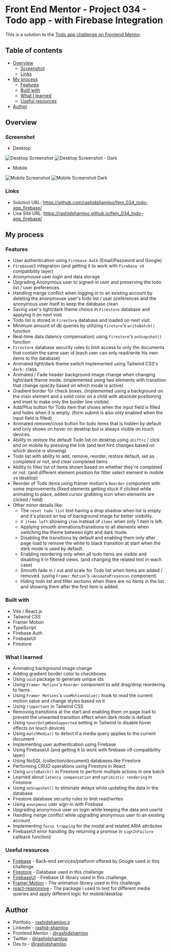 # Front End Mentor - Project 034 - Todo app - with Firebase Integration

This is a solution to the [Todo app challenge on Frontend Mentor](https://www.frontendmentor.io/challenges/todo-app-Su1_KokOW).

## Table of contents

- [Overview](#overview)
  - [Screenshot](#screenshot)
  - [Links](#links)
- [My process](#my-process)
  - [Features](#features)
  - [Built with](#built-with)
  - [What I learned](#what-i-learned)
  - [Useful resources](#useful-resources)
- [Author](#author)

## Overview

### Screenshot

- Desktop

![Desktop Screenshot](screenshot-desktop.png)
![Desktop Screenshot - Dark](screenshot-desktop-dark.png)

- Mobile

![Mobile Screenshot](screenshot-mobile.png)
![Mobile Screenshot Dark](screenshot-mobile-dark.png)

### Links

- Solution URL: https://github.com/rashidshamloo/fem_034_todo-app_firebase/
- Live Site URL: https://rashidshamloo.github.io/fem_034_todo-app_firebase/

## My process

### Features

- User authentication using `Firebase Auth` (Email/Password and Google)
- `FirebaseUI` integration (and getting it to work with `Firebase v9` compatibility layer)
- Anonymouse user login and data storage
- Upgrading Anonymous user to signed-in user and preserving the todo list / user preferences
- Handling merge conflict when logging in to an existing account by deleting the anonymouse user's todo list / user preferences and the anonymous user itself to keep the database clean
- Saving user's light/dark theme choice in `Firestore` database and applying it on next visit.
- Todo list is stored in `Firestore` database and loaded on next visit.
- Minimum amount of db queries by utilizing `Firetore`'s `writeBatch()` function
- Real-time data (latency compensation) using `Firestore`'s `onSnapshot()` function
- `Firestore` database security rules to limit access to only the documents that contain the same user id (each user can only read/write his own items to the database)
- Animated light/dark theme switch implemented using Tailwind CSS's `dark:` class.
- Animated / Fade header background image change when changing light/dark theme mode. (implemented using two elements with transition that change opacity based on which mode is active)
- Gradient border for check boxes. (implemented using a background on the main element and a solid color on a child with absolute positioning and inset to make only the border line visible)
- Add/Plus button for Todo item that shows when the input field is filled and hides when it is empty. (form submit is also only enabled when the input field is filled)
- Animated remove/cross button for todo items that is hidden by default and only shows on hover on desktop but is always visible on touch devices.
- Ability to restore the default Todo list on desktop using `shift+z` / click and on mobile by pressing the link (and text hint changes based on which device is showing)
- Todo list with ability to add, remove, reorder, restore default, set as completed or not, and clear completed items
- Ability to filter list of items shown based on whether they're completed or not. (and different element position for filter select element in mobile vs desktop)
- Reorder of Todo items using framer motion's `Reorder` component with some improvements (fixed elements getting stuck if clicked while animating to place, added cursor grabbing icon when elements are clicked / held)
- Other minor details like:
  - The `reset todo list` text having a drop shadow when list is empty and it's placed on top of background image for better visibility.
  - `X items left` showing `item` instead of `items` when only 1 item is left.
  - Applying smooth animations/transitions to all elements when switching the theme between light and dark mode.
  - Disabling the transitions by default and enabling them only after page load to remove the white to black transition at start when the dark mode is used by default.
  - Enabling reordering only when all todo items are visible and disabling it in filtered views. (and changing the related text in wach case)
  - Smooth fade in / out and scale for Todo list when items are added / removed. (using `Framer Motion`'s `<AnimatePresence>` component)
  - Hiding todo list and filter sections when there are no items in the list and showing them after the first item is added.

### Built with

- Vite / React.js
- Tailwind CSS
- Framer Motion
- TypeScript
- Firebase Auth
- FirebaseUI
- Firestore

### What I learned

- Animating background image change
- Adding gradient border color to checkboxes
- Using `uuid` package to generate unique ids
- Using `Framer Motions`'s `Reorder` component to add drag/drop reordering to items
- Using `Framer Motions`'s `useMotionValue()` hook to read the current motion value and change styles based on it
- Using `!important` in Tailwind CSS
- Removing transitions at the start and enabling them on page load to prevent the unwanted transition effect when dark mode is default
- Using `hoverOnlyWhenSupported` setting in Tailwind to disable hover effects on touch devices
- Using `matchMedia()` to detect if a media query applies to the current document
- Implementing user authentication using Firebase
- Using FirebaseUI (and getting it to work with firebase v9 compatibility layer)
- Using NoSQL (collection/document) databases like Firestore
- Performing CRUD operations using Firestore in React
- Using `writeBatch()` in Firestore to perform multiple actions in one batch
- Learned about `latency compensation` and `optimistic rendering` in Firestore
- Using `onSnapshot()` to eliminate delays while updating the data in the database
- Firestore database security rules to limit read/writes
- Using `anonymous` user sign-in with Firebase
- Upgrading anonymous user on login while keeping the data and userId
- Handling merge conflict while upgrading anonymous user to an existing account
- Implementing `focus trapping` for the modal and related ARIA attributes
- FirebaseUI error handling (by returning a promise in `signInFailure` callback function)

### Useful resources

- [Firebase](https://firebase.google.com/) - Back-end services/platform offered by Google used in this challenge
- [Firestore](https://firebase.google.com/docs/firestore/) - Database used in this challenge
- [FirebaseUI](https://github.com/firebase/firebaseui-web) - Firebase UI library used in this challenge.
- [Framer Motion](https://www.framer.com/motion) - The animation library used in this challenge.
- [react-responsive](https://www.npmjs.com/package/react-responsive) - The package i used to test for different media queries and apply different logic for mobile/desktop

## Author

- Portfolio - [rashidshamloo.ir](https://www.rashidshamloo.ir)
- Linkedin - [rashid-shamloo](https://www.linkedin.com/in/rashid-shamloo/)
- Frontend Mentor - [@rashidshamloo](https://www.frontendmentor.io/profile/rashidshamloo)
- Twitter - [@rashidshamloo](https://www.twitter.com/rashidshamloo)
- Dev.to - [@rashidshamloo](https://dev.to/rashidshamloo)
